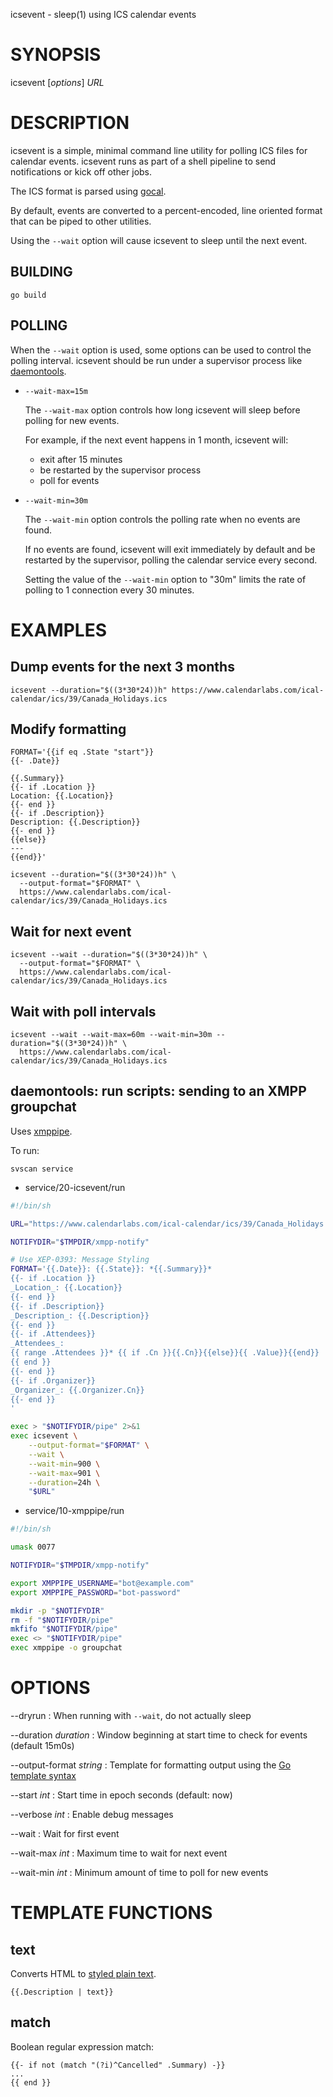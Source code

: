 icsevent - sleep(1) using ICS calendar events

# SYNOPSIS

icsevent [*options*] *URL*

# DESCRIPTION

icsevent is a simple, minimal command line utility for polling ICS files
for calendar events. icsevent runs as part of a shell pipeline to send
notifications or kick off other jobs.

The ICS format is parsed using [gocal](https://github.com/apognu/gocal).

By default, events are converted to a percent-encoded, line oriented
format that can be piped to other utilities.

Using the `--wait` option will cause icsevent to sleep until the next
event.

## BUILDING

```
go build
```

## POLLING

When the `--wait` option is used, some options can be used to control the
polling interval. icsevent should be run under a supervisor process
like [daemontools](https://cr.yp.to/daemontools.html).

* `--wait-max=15m`

  The `--wait-max` option controls how long icsevent will sleep before
  polling for new events.

  For example, if the next event happens in 1 month, icsevent will:

  * exit after 15 minutes
  * be restarted by the supervisor process
  * poll for events

* `--wait-min=30m`

  The `--wait-min` option controls the polling rate when no events
  are found.

  If no events are found, icsevent will exit immediately by default and
  be restarted by the supervisor, polling the calendar service every second.

  Setting the value of the `--wait-min` option to "30m" limits the rate
  of polling to 1 connection every 30 minutes.

# EXAMPLES

## Dump events for the next 3 months

```
icsevent --duration="$((3*30*24))h" https://www.calendarlabs.com/ical-calendar/ics/39/Canada_Holidays.ics
```

## Modify formatting

```
FORMAT='{{if eq .State "start"}}
{{- .Date}}

{{.Summary}}
{{- if .Location }}
Location: {{.Location}}
{{- end }}
{{- if .Description}}
Description: {{.Description}}
{{- end }}
{{else}}
---
{{end}}'

icsevent --duration="$((3*30*24))h" \
  --output-format="$FORMAT" \
  https://www.calendarlabs.com/ical-calendar/ics/39/Canada_Holidays.ics
```

## Wait for next event

```
icsevent --wait --duration="$((3*30*24))h" \
  --output-format="$FORMAT" \
  https://www.calendarlabs.com/ical-calendar/ics/39/Canada_Holidays.ics
```

## Wait with poll intervals

```
icsevent --wait --wait-max=60m --wait-min=30m --duration="$((3*30*24))h" \
  https://www.calendarlabs.com/ical-calendar/ics/39/Canada_Holidays.ics
```

## daemontools: run scripts: sending to an XMPP groupchat

Uses [xmppipe](https://github.com/msantos/xmppipe).

To run:

```
svscan service
```

* service/20-icsevent/run

```bash
#!/bin/sh

URL="https://www.calendarlabs.com/ical-calendar/ics/39/Canada_Holidays.ics"

NOTIFYDIR="$TMPDIR/xmpp-notify"

# Use XEP-0393: Message Styling
FORMAT='{{.Date}}: {{.State}}: *{{.Summary}}*
{{- if .Location }}
_Location_: {{.Location}}
{{- end }}
{{- if .Description}}
_Description_: {{.Description}}
{{- end }}
{{- if .Attendees}}
_Attendees_:
{{ range .Attendees }}* {{ if .Cn }}{{.Cn}}{{else}}{{ .Value}}{{end}}
{{ end }}
{{- end }}
{{- if .Organizer}}
_Organizer_: {{.Organizer.Cn}}
{{- end }}
'

exec > "$NOTIFYDIR/pipe" 2>&1
exec icsevent \
    --output-format="$FORMAT" \
    --wait \
    --wait-min=900 \
    --wait-max=901 \
    --duration=24h \
    "$URL"
```

* service/10-xmppipe/run

```bash
#!/bin/sh

umask 0077

NOTIFYDIR="$TMPDIR/xmpp-notify"

export XMPPIPE_USERNAME="bot@example.com"
export XMPPIPE_PASSWORD="bot-password"

mkdir -p "$NOTIFYDIR"
rm -f "$NOTIFYDIR/pipe"
mkfifo "$NOTIFYDIR/pipe"
exec <> "$NOTIFYDIR/pipe"
exec xmppipe -o groupchat
```

# OPTIONS

--dryrun
: When running with `--wait`, do not actually sleep

--duration *duration*
: Window beginning at start time to check for events (default 15m0s)

--output-format *string*
: Template for formatting output using the [Go template
syntax](https://golang.org/pkg/text/template/)

--start *int*
: Start time in epoch seconds (default: now)

--verbose *int*
: Enable debug messages

--wait
: Wait for first event

--wait-max *int*
: Maximum time to wait for next event

--wait-min *int*
: Minimum amount of time to poll for new events

# TEMPLATE FUNCTIONS

## text

Converts HTML to [styled plain text](https://xmpp.org/extensions/xep-0393.html).

```
{{.Description | text}}
```

## match

Boolean regular expression match:

```
{{- if not (match "(?i)^Cancelled" .Summary) -}}
...
{{ end }}
```
